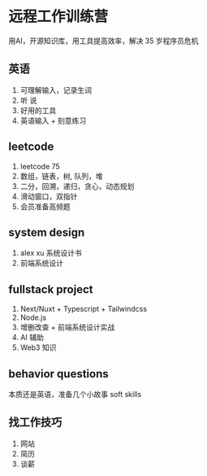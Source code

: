 # 远程工作训练营

用AI，开源知识库，用工具提高效率，解决 35 岁程序员危机

## 英语
1. 可理解输入，记录生词
2. 听 说  
3. 好用的工具
4. 英语输入 + 刻意练习

## leetcode
1. leetcode 75
  1. 数组，链表，树, 队列，堆
  2. 二分，回溯，递归，贪心，动态规划
  3. 滑动窗口，双指针
2. 会员准备高频题 


## system design

1. alex xu 系统设计书
2. 前端系统设计

## fullstack project

1. Next/Nuxt + Typescript + Tailwindcss
2. Node.js 
3. 增删改查 + 前端系统设计实战
4. AI 辅助
5. Web3 知识

## behavior questions
本质还是英语，准备几个小故事 soft skills

## 找工作技巧

1. 网站
2. 简历
3. 谈薪
